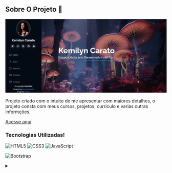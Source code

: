 ## Sobre O Projeto 👾

<img src="assets/img/perfil.jpeg" alt="">

<br/>
<p>Projeto criado com o intuito de me apresentar com maiores detalhes, o projeto consta com meus cursos, projetos, curriculo e varias outras informções.</p>

<a href="https://kemilyn1227.github.io/portifolio/">Acesse aqui </a>

<h3>Tecnologias Utilizadas!</h3>


![HTML5](https://img.shields.io/badge/HTML5-E34F26?style=for-the-badge&logo=html5&logoColor=white)
![CSS3](https://img.shields.io/badge/CSS3-1572B6?style=for-the-badge&logo=css3&logoColor=white)
![JavaScript](https://img.shields.io/badge/JavaScript-F7DF1E?style=for-the-badge&logo=javascript&logoColor=black)

![Bootstrap](https://img.shields.io/badge/-boostrap-0D1117?style=for-the-badge&logo=bootstrap&labelColor=0D1117)


<details align="left">
  <summary></summary> 

  - <a href="https://www.freepik.com/free-ai-image/magenta-nature-mystical-landscape_58597625.htm#position=14">Image by freepik</a>

  - Template Name: iPortfolio <a href="https://bootstrapmade.com/iportfolio-bootstrap-portfolio-websites-template/">Author: BootstrapMade.com</a>  
License: https://bootstrapmade.com/license/
 
  <div align="right">Feito com carinho 💜 por <a href="https://github.com/elidianaandrade">Kemilyn.</a></div>

</details>

